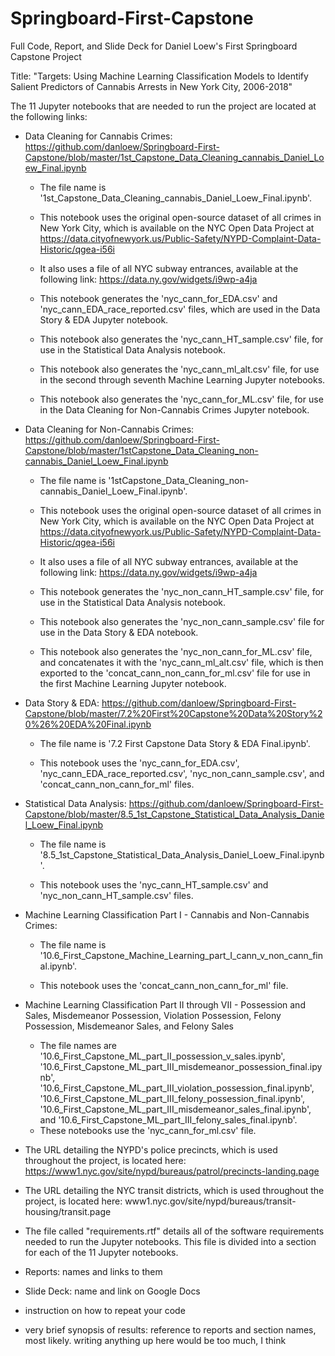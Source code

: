 # Springboard-First-Capstone
Full Code, Report, and Slide Deck for Daniel Loew's First Springboard Capstone Project

Title: "Targets: Using Machine Learning Classification Models to Identify Salient Predictors of Cannabis Arrests in New York City, 2006-2018"

The 11 Jupyter notebooks that are needed to run the project are located at the following links:
  - Data Cleaning for Cannabis Crimes: https://github.com/danloew/Springboard-First-Capstone/blob/master/1st_Capstone_Data_Cleaning_cannabis_Daniel_Loew_Final.ipynb
  
    - The file name is '1st_Capstone_Data_Cleaning_cannabis_Daniel_Loew_Final.ipynb'.
    
    - This notebook uses the original open-source dataset of all crimes in New York City, which is available on the NYC Open 
     Data Project at https://data.cityofnewyork.us/Public-Safety/NYPD-Complaint-Data-Historic/qgea-i56i
     
    - It also uses a file of all NYC subway entrances, available at the following link: https://data.ny.gov/widgets/i9wp-a4ja
    
    - This notebook generates the 'nyc_cann_for_EDA.csv' and 'nyc_cann_EDA_race_reported.csv' files, which are used in the Data Story & EDA Jupyter notebook.
    
    - This notebook also generates the 'nyc_cann_HT_sample.csv' file, for use in the Statistical Data Analysis notebook.
    
    - This notebook also generates the 'nyc_cann_ml_alt.csv' file, for use in the second through seventh Machine Learning Jupyter notebooks.
     
    - This notebook also generates the 'nyc_cann_for_ML.csv' file, for use in the Data Cleaning for Non-Cannabis Crimes Jupyter notebook.
    
  - Data Cleaning for Non-Cannabis Crimes: https://github.com/danloew/Springboard-First-Capstone/blob/master/1stCapstone_Data_Cleaning_non-cannabis_Daniel_Loew_Final.ipynb
  
    - The file name is '1stCapstone_Data_Cleaning_non-cannabis_Daniel_Loew_Final.ipynb'.
    
    - This notebook uses the original open-source dataset of all crimes in New York City, which is available on the NYC Open 
     Data Project at https://data.cityofnewyork.us/Public-Safety/NYPD-Complaint-Data-Historic/qgea-i56i
     
    - It also uses a file of all NYC subway entrances, available at the following link: https://data.ny.gov/widgets/i9wp-a4ja 
    
    - This notebook generates the 'nyc_non_cann_HT_sample.csv' file, for use in the Statistical Data Analysis notebook.
    
    - This notebook also generates the 'nyc_non_cann_sample.csv' file for use in the Data Story & EDA notebook.
    
    - This notebook also generates the 'nyc_non_cann_for_ML.csv' file, and concatenates it with the 'nyc_cann_ml_alt.csv' file, which is then exported to the 'concat_cann_non_cann_for_ml.csv' file for use in the first Machine Learning Jupyter notebook.

  - Data Story & EDA: https://github.com/danloew/Springboard-First-Capstone/blob/master/7.2%20First%20Capstone%20Data%20Story%20%26%20EDA%20Final.ipynb
   
    - The file name is '7.2 First Capstone Data Story & EDA Final.ipynb'.
    
    - This notebook uses the 'nyc_cann_for_EDA.csv', 'nyc_cann_EDA_race_reported.csv', 'nyc_non_cann_sample.csv', and 'concat_cann_non_cann_for_ml' files.
    
  - Statistical Data Analysis: https://github.com/danloew/Springboard-First-Capstone/blob/master/8.5_1st_Capstone_Statistical_Data_Analysis_Daniel_Loew_Final.ipynb
  
    - The file name is '8.5_1st_Capstone_Statistical_Data_Analysis_Daniel_Loew_Final.ipynb'.
    
    - This notebook uses the 'nyc_cann_HT_sample.csv' and 'nyc_non_cann_HT_sample.csv' files.
    
- Machine Learning Classification Part I - Cannabis and Non-Cannabis Crimes: 

  - The file name is '10.6_First_Capstone_Machine_Learning_part_I_cann_v_non_cann_final.ipynb'.
  
  - This notebook uses the 'concat_cann_non_cann_for_ml' file.
  
- Machine Learning Classification Part II through VII - Possession and Sales, Misdemeanor Possession, Violation Possession, Felony Possession, Misdemeanor Sales, and Felony Sales

  - The file names are '10.6_First_Capstone_ML_part_II_possession_v_sales.ipynb', '10.6_First_Capstone_ML_part_III_misdemeanor_possession_final.ipynb', '10.6_First_Capstone_ML_part_III_violation_possession_final.ipynb', '10.6_First_Capstone_ML_part_III_felony_possession_final.ipynb', '10.6_First_Capstone_ML_part_III_misdemeanor_sales_final.ipynb', and '10.6_First_Capstone_ML_part_III_felony_sales_final.ipynb'.
  - These notebooks use the 'nyc_cann_for_ml.csv' file.
  
- The URL detailing the NYPD's police precincts, which is used throughout the project, is located here: https://www1.nyc.gov/site/nypd/bureaus/patrol/precincts-landing.page
- The URL detailing the NYC transit districts, which is used throughout the project, is located here: www1.nyc.gov/site/nypd/bureaus/transit-housing/transit.page 

- The file called "requirements.rtf" details all of the software requirements needed to run the Jupyter notebooks. This file is divided into a section for each of the 11 Jupyter notebooks.
- Reports: names and links to them
- Slide Deck: name and link on Google Docs
- instruction on how to repeat your code
- very brief synopsis of results: reference to reports and section names, most likely. writing anything up here would be too much, I think
